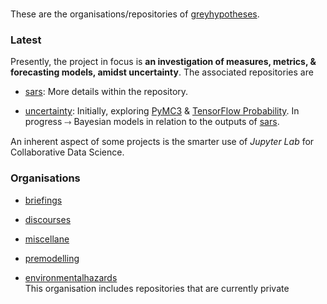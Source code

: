 <br>

These are the organisations/repositories of [greyhypotheses](https://greyhypotheses.github.io).


### Latest

Presently, the project in focus is **an investigation of measures, metrics, & forecasting models, amidst uncertainty**.  The associated repositories are

  * [sars](https://github.com/briefings/sars): More details within the repository.

  * [uncertainty](https://github.com/briefings/uncertainty): Initially, exploring [PyMC3](https://docs.pymc.io) & [TensorFlow Probability](https://www.tensorflow.org/probability/).  In progress ⤑ Bayesian models in relation to the outputs of [sars](https://github.com/briefings/sars).

An inherent aspect of some projects is the smarter use of *Jupyter Lab* for Collaborative Data Science.


### Organisations

* [briefings](https://github.com/briefings)

* [discourses](https://github.com/discourses)

* [miscellane](https://github.com/miscellane)

* [premodelling](https://github.com/premodelling)

* [environmentalhazards](https://github.com/environmentalhazards) <br>This organisation includes repositories that are currently private

<br>

<!--
**greyhypotheses/greyhypotheses** is a ✨ _special_ ✨ repository because its `README.md` (this file) appears on your GitHub profile.

Here are some ideas to get you started:

- Hello 👋
- 🔭 I’m currently working on ...
- 🌱 I’m currently learning ...
- 👯 I’m looking to collaborate on ...
- 🤔 I’m looking for help with ...
- 💬 Ask me about ...
- 📫 How to reach me: ...
- 😄 Pronouns: ...
- ⚡ Fun fact: ...
-->
